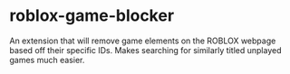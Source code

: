 # roblox-game-blocker
An extension that will remove game elements on the ROBLOX webpage based off their specific IDs. Makes searching for similarly titled unplayed games much easier.
